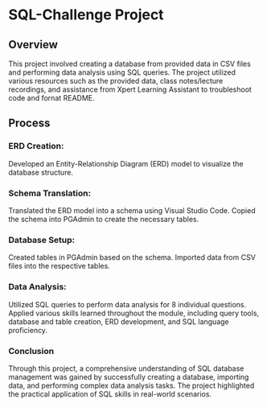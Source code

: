 
# SQL-Challenge Project
## Overview
This project involved creating a database from provided data in CSV files and performing data analysis using SQL queries. The project utilized various resources such as the provided data, class notes/lecture recordings, and assistance from Xpert Learning Assistant to troubleshoot code and fornat README.

## Process

### ERD Creation:

Developed an Entity-Relationship Diagram (ERD) model to visualize the database structure.


### Schema Translation:

Translated the ERD model into a schema using Visual Studio Code.
Copied the schema into PGAdmin to create the necessary tables.


### Database Setup:

Created tables in PGAdmin based on the schema.
Imported data from CSV files into the respective tables.


### Data Analysis:

Utilized SQL queries to perform data analysis for 8 individual questions.
Applied various skills learned throughout the module, including query tools, database and table creation, ERD development, and SQL language proficiency.


### Conclusion
Through this project, a comprehensive understanding of SQL database management was gained by successfully creating a database, importing data, and performing complex data analysis tasks. The project highlighted the practical application of SQL skills in real-world scenarios.
